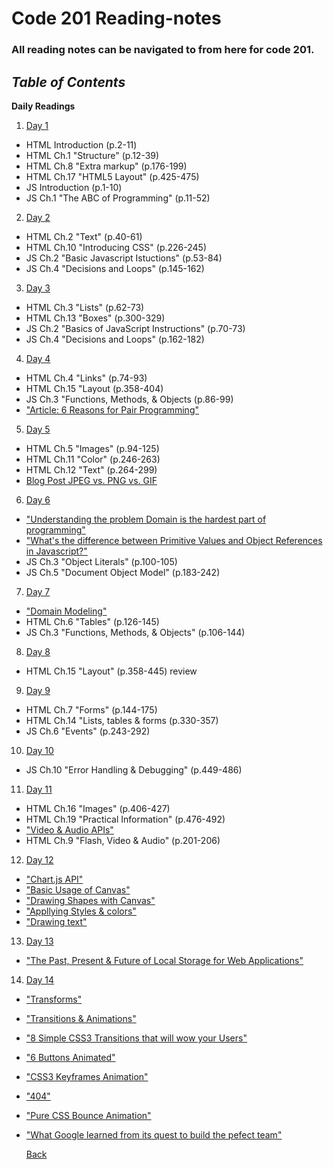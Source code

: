# Code 201 Reading-notes

### All reading notes can be navigated to from here for code 201.

## ***Table of Contents***

**Daily Readings**

1. <a href="https://github.com/scottie-l/Reading-notes-201/blob/main/class-01.md">Day 1</a>

- HTML Introduction (p.2-11)
- HTML Ch.1 "Structure" (p.12-39)
- HTML Ch.8 "Extra markup" (p.176-199)
- HTML Ch.17 "HTML5 Layout" (p.425-475)
- JS Introduction (p.1-10)
- JS Ch.1 "The ABC of Programming" (p.11-52)

2. <a href="https://github.com/scottie-l/Reading-notes-201/blob/main/class-02.md">Day 2</a>

- HTML Ch.2 "Text" (p.40-61)
- HTML Ch.10 "Introducing CSS" (p.226-245)
- JS Ch.2 "Basic Javascript Istuctions" (p.53-84)
- JS Ch.4 "Decisions and Loops" (p.145-162)

3. <a href="https://github.com/scottie-l/Reading-notes-201/blob/main/class-03.md">Day 3</a>

- HTML Ch.3 "Lists" (p.62-73)
- HTML Ch.13 "Boxes" (p.300-329)
- JS Ch.2 "Basics of JavaScript Instructions" (p.70-73)
- JS Ch.4 "Decisions and Loops" (p.162-182)

4. <a href="https://github.com/scottie-l/Reading-notes-201/blob/main/class-04.md">Day 4</a>

- HTML Ch.4 "Links" (p.74-93)
- HTML Ch.15 "Layout (p.358-404)
- JS Ch.3 "Functions, Methods, & Objects (p.86-99)
- <a href="https://www.codefellows.org/blog/6-reasons-for-pair-programming/">"Article: 6 Reasons for Pair Programming"</a>

5. <a href="https://github.com/scottie-l/Reading-notes-201/blob/main/class-05.md">Day 5</a>

- HTML Ch.5 "Images" (p.94-125)
- HTML Ch.11 "Color" (p.246-263)
- HTML Ch.12 "Text" (p.264-299)
- <a href="https://blog.imagekit.io/jpeg-vs-png-vs-gif-which-image-format-to-use-and-when-c8913ae3e01d">Blog Post JPEG vs. PNG vs. GIF</a>

6. <a href="https://github.com/scottie-l/Reading-notes-201/blob/main/class-06.md">Day 6</a>

- <a href="https://simpleprogrammer.com/understanding-the-problem-domain-is-the-hardest-part-of-programming">"Understanding the problem Domain is the hardest part of programming"</a>
- <a href="https://betterprogramming.pub/intermediate-javascript-whats-the-difference-between-primitive-values-and-object-references-e863d70677b">"What's the difference between Primitive Values and Object References in Javascript?"</a>
- JS Ch.3 "Object Literals" (p.100-105)
- JS Ch.5 "Document Object Model" (p.183-242)

7. <a href="https://github.com/scottie-l/Reading-notes-201/blob/main/class-07.md">Day 7</a>

- <a href="https://github.com/codefellows/domain_modeling#domain-modeling">"Domain Modeling"</a>
- HTML Ch.6 "Tables" (p.126-145)
- JS Ch.3 "Functions, Methods, & Objects" (p.106-144)

8. <a href="https://github.com/scottie-l/Reading-notes-201/blob/main/class-08.md">Day 8</a>

- HTML Ch.15 "Layout" (p.358-445) review

9. <a href="https://github.com/scottie-l/Reading-notes-201/blob/main/class-09.md">Day 9</a>

- HTML Ch.7 "Forms" (p.144-175)
- HTML Ch.14 "Lists, tables & forms (p.330-357)
- JS Ch.6 "Events" (p.243-292)

10. <a href="https://github.com/scottie-l/Reading-notes-201/blob/main/class-10.md">Day 10</a>

- JS Ch.10 "Error Handling & Debugging" (p.449-486)

11. <a href="https://github.com/scottie-l/Reading-notes-201/blob/main/class-11.md">Day 11</a>

- HTML Ch.16 "Images" (p.406-427)
- HTML Ch.19 "Practical Information" (p.476-492)
- <a href = "https://developer.mozilla.org/en-US/docs/Learn/JavaScript/Client-side_web_APIs/Video_and_audio_APIs">"Video & Audio APIs"</a>
- HTML Ch.9 "Flash, Video & Audio" (p.201-206)

12. <a href="https://github.com/scottie-l/Reading-notes-201/blob/main/class-12.md">Day 12</a>

- <a href = "https://www.webdesignerdepot.com/2013/11/easily-create-stunning-animated-charts-with-chart-js/">"Chart.js API"</a>
- <a href = "https://developer.mozilla.org/en-US/docs/Web/API/Canvas_API/Tutorial/Basic_usage">"Basic Usage of Canvas"</a>
- <a href = "https://developer.mozilla.org/en-US/docs/Web/API/Canvas_API/Tutorial/Drawing_shapes">"Drawing Shapes with Canvas"</a> 
- <a href = "https://developer.mozilla.org/en-US/docs/Web/API/Canvas_API/Tutorial/Applying_styles_and_colors">"Appllying Styles & colors"</a>
- <a href = "https://developer.mozilla.org/en-US/docs/Web/API/Canvas_API/Tutorial/Drawing_text">"Drawing text"</a>

13. <a href="https://github.com/scottie-l/Reading-notes-201/blob/main/class-13.md">Day 13</a>

- <a href = "http://diveinto.html5doctor.com/storage.html">"The Past, Present & Future of Local Storage for Web Applications"</a>

14. <a href="https://github.com/scottie-l/Reading-notes-201/blob/main/class-14.md">Day 14</a>

- <a href = "https://learn.shayhowe.com/advanced-html-css/css-transforms/">"Transforms"</a>
- <a href = "https://learn.shayhowe.com/advanced-html-css/transitions-animations/">"Transitions & Animations"</a>
- <a href = "https://www.webdesignerdepot.com/2014/05/8-simple-css3-transitions-that-will-wow-your-usersa ">"8 Simple CSS3 Transitions that will wow your Users"</a>
- <a href = "https://codepen.io/retyui/pen/ByoaXV">"6 Buttons Animated"</a>
- <a href = "https://codepen.io/akshaychauhan/pen/oAfae">"CSS3 Keyframes Animation"</a>
- <a href = "https://codepen.io/kieranfivestars/pen/MYdQxX">"404"</a>
- <a href = "https://codepen.io/dp_lewis/pen/gCfBv">"Pure CSS Bounce Animation"</a>
- <a href = "https://www.nytimes.com/2016/02/28/magazine/what-google-learned-from-its-quest-to-build-the-perfect-team.html">"What Google learned from its quest to build the pefect team"</a>

  <a href = "https://github.com/scottie-l/reading-notes">Back</a>
